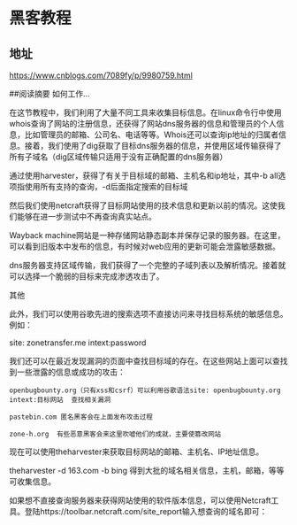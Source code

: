 # 黑客教程
## 地址
https://www.cnblogs.com/7089fy/p/9980759.html

##阅读摘要
如何工作…

在这节教程中，我们利用了大量不同工具来收集目标信息。在linux命令行中使用whois查询了网站的注册信息，还获得了网站dns服务器的信息和管理员的个人信息，比如管理员的邮箱、公司名、电话等等。Whois还可以查询ip地址的归属者信息。接着，我们使用了dig获取了目标dns服务器的信息，并使用区域传输获得了所有子域名（dig区域传输只适用于没有正确配置的dns服务器）

通过使用harvester，获得了有关于目标域的邮箱、主机名和ip地址，其中-b all选项指使用所有支持的查询，-d后面指定搜索的目标域

然后我们使用netcraft获得了目标网站使用的技术信息和更新以前的情况。这使我们能够在进一步测试中不再查询真实站点。

Wayback machine网站是一种存储网站静态副本并保存记录的服务器。在这里，可以看到旧版本中发布的信息，有时候对web应用的更新可能会泄露敏感数据。

 
dns服务器支持区域传输，我们获得了一个完整的子域列表以及解析情况。接着就可以选择一个脆弱的目标来完成渗透攻击了。
 

其他

此外，我们可以使用谷歌先进的搜索选项不直接访问来寻找目标系统的敏感信息。例如：

site: zonetransfer.me intext:password

 

我们还可以在最近发现漏洞的页面中查找目标域的存在。在这些网站上面可以查找到一些泄露的信息或成功的攻击：

    openbugbounty.org（只有xss和csrf）可以利用谷歌语法site: openbugbounty.org intext:目标网站  查找相关漏洞

    pastebin.com 匿名黑客会在上面发布攻击过程

    zone-h.org  有些恶意黑客会来这里吹嘘他们的成就，主要使篡改网站

现在可以使用theharvester来获取目标网站的邮箱、主机名、IP地址信息。

theharvester -d 163.com -b bing 
得到大批的域名相关信息，主机，邮箱，等等可收集信息。

如果想不直接查询服务器来获得网站使用的软件版本信息，可以使用Netcraft工具。登陆https://toolbar.netcraft.com/site_report输入想查询的域名即可：

